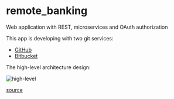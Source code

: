 # remote_banking
Web application with REST, microservices and OAuth authorization

This app is developing with two git services:
- [GitHub](https://github.com/Evegen55/remote_banking)
- [Bitbucket](https://bitbucket.org/Johnn55/remote_banking)

The high-level architecture design:

![**high-level**](https://raw.githubusercontent.com/Evegen55/remote-banking/master/src/test/resources/for_readme/high-level_remote_banking.png)

[source](https://www.lucidchart.com/documents/view/90174cab-00d1-43a2-886b-0d83f6922d4f)

